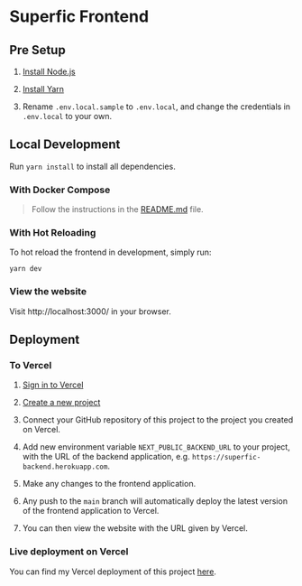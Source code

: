 # Superfic Frontend

## Pre Setup

1. [Install Node.js](https://nodejs.org/en/download/)

2. [Install Yarn](https://yarnpkg.com/en/docs/install)

3. Rename `.env.local.sample` to `.env.local`, and change the credentials in `.env.local` to your own.

## Local Development

Run `yarn install` to install all dependencies.

### With Docker Compose

> Follow the instructions in the [README.md]() file.

### With Hot Reloading

To hot reload the frontend in development, simply run:

    yarn dev

### View the website

Visit http://localhost:3000/ in your browser.

## Deployment

### To Vercel

1. [Sign in to Vercel](https://vercel.com/login)

2. [Create a new project](https://vercel.com/new)

3. Connect your GitHub repository of this project to the project you created on Vercel.

4. Add new environment variable `NEXT_PUBLIC_BACKEND_URL` to your project, with the URL of the backend application, e.g. `https://superfic-backend.herokuapp.com`.

5. Make any changes to the frontend application.

6. Any push to the `main` branch will automatically deploy the latest version of the frontend application to Vercel.

7. You can then view the website with the URL given by Vercel.

### Live deployment on Vercel

You can find my Vercel deployment of this project [here](https://superfic-frontend.vercel.app/).